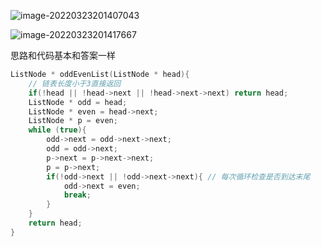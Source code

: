 ![image-20220323201407043](C:\Users\lenovo\AppData\Roaming\Typora\typora-user-images\image-20220323201407043.png)

![image-20220323201417667](C:\Users\lenovo\AppData\Roaming\Typora\typora-user-images\image-20220323201417667.png)



思路和代码基本和答案一样

```cpp
ListNode * oddEvenList(ListNode * head){
    // 链表长度小于3直接返回
    if(!head || !head->next || !head->next->next) return head;
    ListNode * odd = head;
    ListNode * even = head->next;
    ListNode * p = even;
    while (true){
        odd->next = odd->next->next;
        odd = odd->next;
        p->next = p->next->next;
        p = p->next;
        if(!odd->next || !odd->next->next){ // 每次循环检查是否到达末尾
            odd->next = even;
            break;
        }
    }
    return head;
}
```

